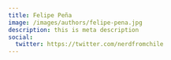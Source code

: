 ```yaml
---
title: Felipe Peña
image: /images/authors/felipe-pena.jpg
description: this is meta description
social:
  twitter: https://twitter.com/nerdfromchile
---
```


